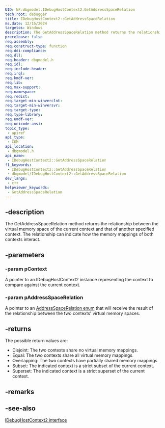 ```yaml
---
UID: NF:dbgmodel.IDebugHostContext2.GetAddressSpaceRelation
tech.root: debugger
title: IDebugHostContext2::GetAddressSpaceRelation
ms.date: 12/16/2024
targetos: Windows
description: The GetAddressSpaceRelation method returns the relationship between the virtual memory space of the current context and that of another specified context.
prerelease: false
req.assembly: 
req.construct-type: function
req.ddi-compliance: 
req.dll: 
req.header: dbgmodel.h
req.idl: 
req.include-header: 
req.irql: 
req.kmdf-ver: 
req.lib: 
req.max-support: 
req.namespace: 
req.redist: 
req.target-min-winverclnt: 
req.target-min-winversvr: 
req.target-type: 
req.type-library: 
req.umdf-ver: 
req.unicode-ansi: 
topic_type:
 - apiref
api_type:
 - COM
api_location:
 - dbgmodel.h
api_name:
 - IDebugHostContext2::GetAddressSpaceRelation
f1_keywords:
 - IDebugHostContext2::GetAddressSpaceRelation
 - dbgmodel/IDebugHostContext2::GetAddressSpaceRelation
dev_langs:
 - c++
helpviewer_keywords:
 - GetAddressSpaceRelation
---
```


## -description

The GetAddressSpaceRelation method returns the relationship between the virtual memory space of the current context and that of another specified context. The relationship can indicate how the memory mappings of both contexts interact.

## -parameters

### -param pContext

A pointer to an IDebugHostContext2 instance representing the context to compare against the current context.

### -param pAddressSpaceRelation

A pointer to an [AddressSpaceRelation enum](ne-dbgmodel-addressspacerelation.md) that will receive the result of the relationship between the two contexts' virtual memory spaces.

## -returns

The possible return values are:

- Disjoint: The two contexts share no virtual memory mappings.
- Equal: The two contexts share all virtual memory mappings.
- Overlapping: The two contexts have partially shared memory mappings.
- Subset: The indicated context is a strict subset of the current context.
- Superset: The indicated context is a strict superset of the current context.

## -remarks

## -see-also

[IDebugHostContext2 interface](nn-dbgmodel-idebughostcontext2.md)